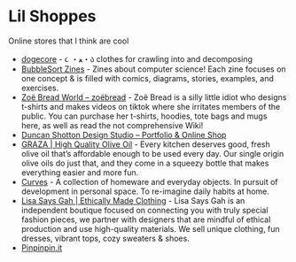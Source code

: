 # Lil Shoppes

Online stores that I think are cool

- [dogecore](https://www.dogecore.com/) - ૮ ・ﻌ・ა clothes for crawling into and decomposing
- [BubbleSort Zines](https://shop.bubblesort.io/) - Zines about computer science! Each zine focuses on one concept & is filled with comics, diagrams, stories, examples, and exercises.
- [Zoë Bread World – zoëbread](https://zoebread.com/) - Zoë Bread is a silly little idiot who designs t-shirts and makes videos on tiktok where she irritates members of the public. You can purchase her t-shirts, hoodies, tote bags and mugs here, as well as read the not comprehensive Wiki!
- [Duncan Shotton Design Studio – Portfolio & Online Shop](https://dshott.co.uk/)
- [GRAZA | High Quality Olive Oil](https://www.graza.co/) - Every kitchen deserves good, fresh olive oil that’s affordable enough to be used every day. Our single origin olive oils do just that, and they come in a squeezy bottle that makes everything easier and more fun.
- [Curves](https://curvesbyseanbrown.com/) - A collection of homeware and everyday objects. In pursuit of development in personal space. To re-imagine daily habits at home.
- [Lisa Says Gah | Ethically Made Clothing](https://lisasaysgah.com/) - Lisa Says Gah is an independent boutique focused on connecting you with truly special fashion pieces, we partner with designers that are mindful of ethical production and use high-quality materials. We sell unique clothing, fun dresses, vibrant tops, cozy sweaters & shoes.
- [Pinpinpin.it](https://pinpinpin.it/)